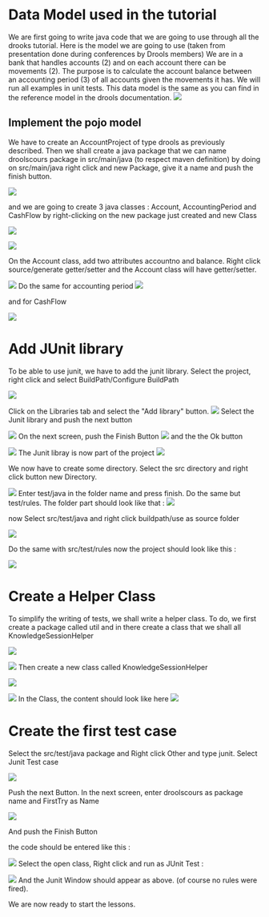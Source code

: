 # Data Model used in the tutorial
We are first going to write java code that we are going to use through all the drooks tutorial.
Here is the model we are going to use (taken from presentation done during conferences by Drools members)
We are in a bank that handles accounts (2) and on each account there can be movements (2). The purpose is to calculate the account balance between an accounting period (3) of all accounts given the movements it has.
We will run all examples in unit tests.
This data model is the same as you can find in the reference model in the drools documentation.
![](drools/dataModel_fig1.jpeg)
## Implement the pojo model

We have to create an AccountProject of type drools as previously described.
Then we shall create a java package that we can name droolscours package in src/main/java (to respect maven definition) by doing on src/main/java right click and new Package, give it a name and push the finish button.


![](drools/dataModel_fig2.jpeg)


and we are going to create 3 java classes : Account, AccountingPeriod and CashFlow by right-clicking on the new package just created and new Class

![](drools/dataModel_fig3.jpeg)


![](drools/dataModel_fig4.png)

On the Account class, add two attributes accountno and balance.
Right click source/generate getter/setter and the Account class will have getter/setter.

![](drools/dataModel_fig5.png)
Do the same for accounting period 
![](drools/dataModel_fig6.png)


and for CashFlow

![](drools/dataModel_fig7.png)


# Add JUnit library

To be able to use junit, we have to add the junit library.
Select the project, right click and select BuildPath/Configure BuildPath

![](drools/dataModel_fig8.png)


Click on the Libraries tab and select the "Add library" button.
![](drools/dataModel_fig9.png)
Select the Junit library and push the next button


![](drools/dataModel_fig10.png)
On the next screen, push the Finish Button
![](drools/dataModel_fig11.png)
and the the Ok button

![](drools/dataModel_fig12.png)
The Junit libray is now part of the project
![](drools/dataModel_fig13.png)



We now have to create some directory.
Select the src  directory and right click button new Directory.

![](drools/dataModel_fig14.png)
Enter test/java in the folder name and press finish.
Do the same but test/rules. 
The folder part should look like that : 
![](drools/dataModel_fig15.png)

now Select src/test/java and right click buildpath/use as source folder


![](drools/dataModel_fig16.png)

Do the same with src/test/rules
now the project should look like this : 


![](drools/dataModel_fig17.png)

# Create a Helper Class

To simplify the writing of tests, we shall write a helper class.
To do, we first create a package called util and in there create a class that we shall all KnowledgeSessionHelper

![](drools/dataModel_fig18.png)


![](drools/dataModel_fig20.png)
Then create a new class called KnowledgeSessionHelper

![](drools/dataModel_fig21.png)

![](drools/dataModel_fig22.png)
In the Class, the content should look like here
![](drools/dataModel_fig23.png)
# Create the first test case
Select the src/test/java package and Right click Other and type junit. Select Junit Test case

![](drools/dataModel_fig24.png)

Push the next Button.
In the next screen, enter droolscours as package name and FirstTry as Name

![](drools/dataModel_fig25.png)


And push the Finish Button

the code should be entered like this : 

![](drools/dataModel_fig26.png)
Select the open class, Right click and run as JUnit Test : 

![](drools/dataModel_fig27.png)
And the Junit Window should appear as above. (of course no rules were fired).

We are now ready to start the lessons.

